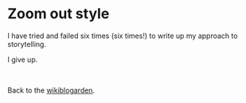 # Zoom out style

I have tried and failed six times (six times!) to write up my approach to storytelling.

I give up.

<br>

Back to the [wikiblogarden](/wikiblogarden).
